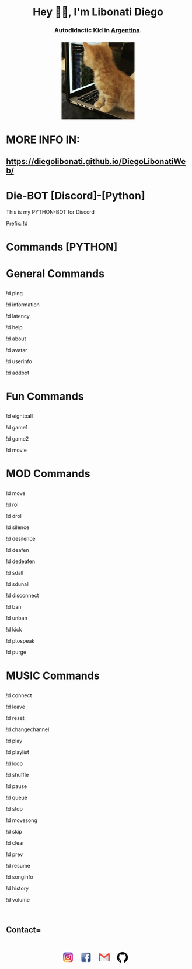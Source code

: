 <h1 align="center"> Hey 👋🏽, I'm Libonati Diego </h1>

<h3 align="center">
    Autodidactic Kid in <a href="https://www.instagram.com/die_libonati/?hl=es-la">Argentina</a>.  
</h3>

<h3 align="center">
<img align="center" alt="cat coding" src="https://github.com/DiegoLibonati/DiegoLibonati/blob/main/template/cat.gif" width="200" />
 </h3>

# MORE INFO IN: <h2>https://diegolibonati.github.io/DiegoLibonatiWeb/</h2>

# Die-BOT [Discord]-[Python]

This is my PYTHON-BOT for Discord

Prefix: !d

<h1 align="left"> Commands [PYTHON] </h1>
<h1><p>General Commands</p></h1>
<p>!d ping</p>
<p>!d information</p>
<p>!d latency</p>
<p>!d help</p>
<p>!d about</p>
<p>!d avatar</p>
<p>!d userinfo</p>
<p>!d addbot</p>

<h1><p>Fun Commands</p></h1>
<p>!d eightball</p>
<p>!d game1</p>
<p>!d game2</p>
<p>!d movie</p>

<h1><p>MOD Commands</p></h1>
<p>!d move</p>
<p>!d rol</p>
<p>!d drol</p>
<p>!d silence</p>
<p>!d desilence</p>
<p>!d deafen</p>
<p>!d dedeafen</p>
<p>!d sdall</p>
<p>!d sdunall</p>
<p>!d disconnect</p>
<p>!d ban</p>
<p>!d unban</p>
<p>!d kick</p>
<p>!d ptospeak</p>
<p>!d purge</p>

<h1><p>MUSIC Commands</p></h1>
<p>!d connect</p>
<p>!d leave</p>
<p>!d reset</p>
<p>!d changechannel</p>
<p>!d play</p>
<p>!d playlist</p>
<p>!d loop</p>
<p>!d shuffle</p>
<p>!d pause</p>
<p>!d queue</p>
<p>!d stop</p>
<p>!d movesong</p>
<p>!d skip</p>
<p>!d clear</p>
<p>!d prev</p>
<p>!d resume</p>
<p>!d songinfo</p>
<p>!d history</p>
<p>!d volume</p>

<br>
<h2 align="left">
  Contact=
</h2>
<br/>

<p align="center">
 <a href="https://www.instagram.com/die_libonati/?hl=es-la"><img src="https://github.com/DiegoLibonati/DiegoLibonati/blob/main/template/ig2.png" width="30px" alt="instagram"></a> &nbsp; &nbsp;
 <a href="https://www.facebook.com/dielibonati/"><img src="https://github.com/DiegoLibonati/DiegoLibonati/blob/main/template/face.png" width="30px" alt="facebook"></a> &nbsp; &nbsp;
 <a href="mailto:diego.libonati1998@gmail.com"><img src="https://github.com/chandan-reddy-k/chandan-reddy-k/blob/master/assets/gmail.svg" width="30px" alt="mail"></a> &nbsp; &nbsp;
 <a href="https://github.com/DiegoLibonati"><img src="https://github.com/chandan-reddy-k/chandan-reddy-k/blob/master/assets/github.svg" width="30px" alt="github"></a> &nbsp; &nbsp;
</p>
